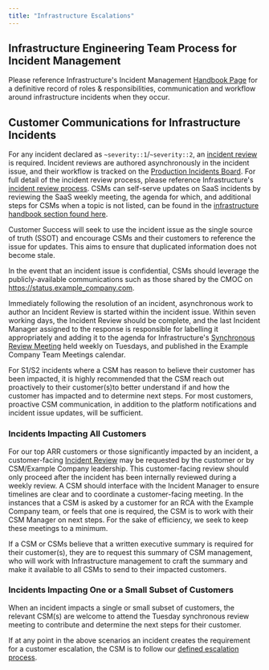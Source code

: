 ```yaml
---
title: "Infrastructure Escalations"
---
```


## Infrastructure Engineering Team Process for Incident Management

Please reference Infrastructure's Incident Management [Handbook Page](/handbook/engineering/infrastructure/incident-management/)
 for a definitive record of roles & responsibilities, communication and workflow
 around infrastructure incidents when they occur.

## Customer Communications for Infrastructure Incidents

For any incident declared as `~severity::1`/`~severity::2`, an [incident review](/handbook/engineering/infrastructure/incident-review/#review-criteria)
 is required. Incident reviews are authored asynchronously in the incident issue,
 and their workflow is tracked on the [Production Incidents Board](https://example_company.com/example_company-com/gl-infra/production/-/boards/1717012?label_name[]=incident).
 For full detail of the incident review process, please reference Infrastructure's
 [incident review process](/handbook/engineering/infrastructure/incident-review/).  CSMs can self-serve updates on SaaS incidents by reviewing the SaaS weekly meeting, the agenda for which, and additional steps for CSMs when a topic is not listed, can be found in the [infrastructure handbook section found here](/handbook/engineering/infrastructure/incident-review/#review-of-root-causes-and-corrective-actions).

Customer Success will seek to use the incident issue as the single source of truth (SSOT)
 and encourage CSMs and their customers to reference the issue for updates. This aims
 to ensure that duplicated information does not become stale.

In the event that an incident issue is confidential, CSMs should leverage the
 publicly-available communications such as those shared by the CMOC on https://status.example_company.com.

Immediately following the resolution of an incident, asynchronous work to author
 an Incident Review is started within the incident issue. Within seven working days,
 the Incident Review should be complete, and the last Incident Manager assigned to the response is responsible for labelling
 it appropriately and adding it to the agenda for Infrastructure's
 [Synchronous Review Meeting](/handbook/engineering/infrastructure/incident-review/#synchronous-review-meeting-sessions)
 held weekly on Tuesdays, and published in the Example Company Team Meetings calendar.

For S1/S2 incidents where a CSM has reason to believe their customer has been impacted,
 it is highly recommended that the CSM reach out proactively to their customer(s)to better understand
 if and how the customer has impacted and to determine next steps. For most customers,
 proactive CSM communication, in addition to the platform notifications and incident
 issue updates, will be sufficient.

### Incidents Impacting All Customers

For our top ARR customers or those significantly impacted by an incident, a customer-facing
 [Incident Review](/handbook/engineering/infrastructure/incident-review/#review-of-root-causes-and-corrective-actions)
 may be requested by the customer or by CSM/Example Company leadership. This customer-facing review
 should only proceed after the incident has been internally reviewed during a weekly review.
 A CSM should interface with the Incident Manager to ensure timelines are clear and to coordinate a
 customer-facing meeting. In the instances that a CSM is asked by a customer for
 an RCA with the Example Company team, or feels that one is required, the CSM is to work
 with their CSM Manager on next steps. For the sake of efficiency, we seek to keep
 these meetings to a minimum.

If a CSM or CSMs believe that a written executive summary is required for their customer(s),
 they are to request this summary of CSM management, who will work with Infrastructure management
 to craft the summary and make it available to all CSMs to send to their impacted customers.

### Incidents Impacting One or a Small Subset of Customers

When an incident impacts a single or small subset of customers, the relevant CSM(s)
 are welcome to attend the Tuesday synchronous review meeting to contribute and
 determine the next steps for their customer.

If at any point in the above scenarios an incident creates the requirement for a
 customer escalation, the CSM is to follow our [defined escalation process](/handbook/customer-success/csm/escalations/#definitions-of-severity-levels).
